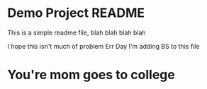 # Demo Project README 

This is a simple readme file, blah blah blah blah

I hope this isn't much of problem
Err Day I'm adding BS to this file 

# You're mom goes to college 